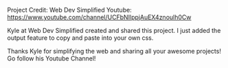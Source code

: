 Project Credit: Web Dev Simplified
Youtube: https://www.youtube.com/channel/UCFbNIlppjAuEX4znoulh0Cw

Kyle at Web Dev Simplified created and shared this project. 
I just added the output feature to copy and paste into your own css. 

Thanks Kyle for simplifying the web and sharing all your awesome projects! Go follow his Youtube Channel!
